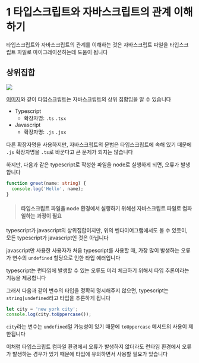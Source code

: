 # 1 타입스크립트와 자바스크립트의 관계 이해하기

타입스크립트와 자바스크립트의 관계를 이해하는 것은 자바스크립트 파일을 타입스크립트 파일로 마이그레이션하는데 도움이 됩니다

## 상위집합
![](https://media.vlpt.us/images/kihyeon8949/post/24233ac0-1800-4985-94f9-d8171b989bfd/1_UIioHehyD5o_6ydf3w2fuw.png)

[이미지](https://velog.io/@kihyeon8949/TypeScript-Why-TypeScript)와 같이 타입스크립트는 자바스크립트의 상위 집합임을 알 수 있습니다

- Typescript
  - 확장자명: `.ts`  `.tsx`
- Javascript
  - 확장자명: `.js`  `.jsx`

다른 확장자명을 사용하지만, 자바스크립트의 문법은 타입스크립트에 속해 있기 때문에 `.js` 확장자명을 `.ts`로 바꾼다고 큰 문제가 되지는 않습니다

하지만, 다음과 같은 typescript로 작성한 파일을 node로 실행하게 되면, 오류가 발생합니다

```ts
function greet(name: string) {
  console.log('Hello', name);
}
```

> #### 타입스크립트 파일을 node 환경에서 실행하기 위해선 자바스크립트 파일로 컴파일하는 과정이 필요

typescript가 javascript의 상위집합이지만, 위의 벤다이어그램에서도 볼 수 있듯이, 모든 typescript가 javascript인 것은 아닙니다

javascript만 사용한 사용자가 처음 typescript를 사용할 때, 가장 많이 발생하는 오류가 변수의 `undefined` 할당으로 인한 타입 에러입니다

typescript는 런타임에 발생할 수 있는 오류도 미리 체크하기 위해서 타입 추론이라는 기능을 제공합니다

그래서 다음과 같이 변수의 타입을 정확히 명시해주지 않으면, typescript는 `string|undefined`라고 타입을 추론하게 됩니다

```ts
let city = 'new york city';
console.log(city.toUppercase());
```

`city`라는 변수는 `undefined`일 가능성이 있기 때문에 `toUppercase` 메서드의 사용이 제한됩니다

이처럼 타입스크립트 컴파일 환경에서 오류가 발생하지 않더라도 런타임 환경에서 오류가 발생하는 경우가 있기 때문에 타입에 유의하면서 사용할 필요가 있습니다